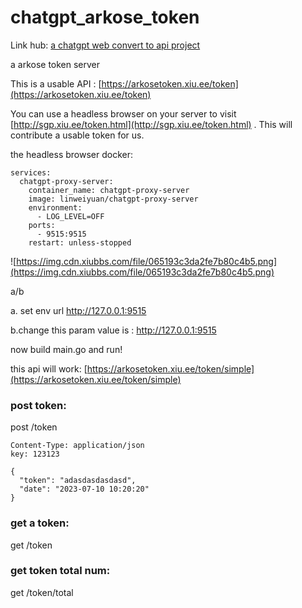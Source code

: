 # chatgpt_arkose_token

Link hub: [a chatgpt web convert to api project](https://github.com/linweiyuan/go-chatgpt-api)

a arkose token server

This is a usable API : [https://arkosetoken.xiu.ee/token](https://arkosetoken.xiu.ee/token)

You can use a headless browser on your server to visit [http://sgp.xiu.ee/token.html](http://sgp.xiu.ee/token.html) . This will contribute a usable token for us.

the headless browser docker:

```
services:
  chatgpt-proxy-server:
    container_name: chatgpt-proxy-server
    image: linweiyuan/chatgpt-proxy-server
    environment:
      - LOG_LEVEL=OFF
    ports:
      - 9515:9515
    restart: unless-stopped
```

![https://img.cdn.xiubbs.com/file/065193c3da2fe7b80c4b5.png](https://img.cdn.xiubbs.com/file/065193c3da2fe7b80c4b5.png)

a/b

a. set env url http://127.0.0.1:9515

b.change this param value is : http://127.0.0.1:9515



now build main.go and run!

this api will work: [https://arkosetoken.xiu.ee/token/simple](https://arkosetoken.xiu.ee/token/simple)

### post token:

post /token

```
Content-Type: application/json
key: 123123

{
  "token": "adasdasdasdasd",
  "date": "2023-07-10 10:20:20"
}
```

### get a token:

get /token

### get token total num:

get /token/total

